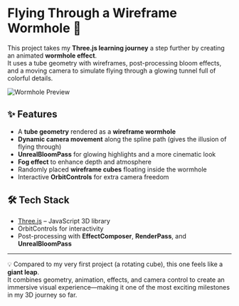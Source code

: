 # Flying Through a Wireframe Wormhole 🌌

This project takes my **Three.js learning journey** a step further by creating an animated **wormhole effect**.  
It uses a tube geometry with wireframes, post-processing bloom effects, and a moving camera to simulate flying through a glowing tunnel full of colorful details.  

![Wormhole Preview](wire.gif)  

## ✨ Features  
- A **tube geometry** rendered as a **wireframe wormhole**  
- **Dynamic camera movement** along the spline path (gives the illusion of flying through)  
- **UnrealBloomPass** for glowing highlights and a more cinematic look  
- **Fog effect** to enhance depth and atmosphere  
- Randomly placed **wireframe cubes** floating inside the wormhole  
- Interactive **OrbitControls** for extra camera freedom  

## 🛠️ Tech Stack  
- [Three.js](https://threejs.org/) – JavaScript 3D library  
- OrbitControls for interactivity  
- Post-processing with **EffectComposer**, **RenderPass**, and **UnrealBloomPass**  

---

💡 Compared to my very first project (a rotating cube), this one feels like a **giant leap**.  
It combines geometry, animation, effects, and camera control to create an immersive visual experience—making it one of the most exciting milestones in my 3D journey so far.  

